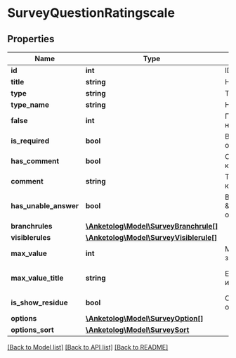 # SurveyQuestionRatingscale

## Properties
Name | Type | Description | Notes
------------ | ------------- | ------------- | -------------
**id** | **int** | ID вопроса | 
**title** | **string** | Название вопроса | 
**type** | **string** | Тип вопроса | 
**type_name** | **string** | Название типа | 
**false** | **int** | Порядковый номер | [optional] 
**is_required** | **bool** | Вопрос обязательный | 
**has_comment** | **bool** | Отображать комментарий | 
**comment** | **string** | Текст комментария | 
**has_unable_answer** | **bool** | Вариант \&quot;затрудняюсь ответить\&quot; | 
**branchrules** | [**\Anketolog\Model\SurveyBranchrule[]**](SurveyBranchrule.md) |  | 
**visiblerules** | [**\Anketolog\Model\SurveyVisiblerule[]**](SurveyVisiblerule.md) |  | 
**max_value** | **int** | Максимальное значение | 
**max_value_title** | **string** | Единицы измерения | [default to 'баллов']
**is_show_residue** | **bool** | Отображение остатка | 
**options** | [**\Anketolog\Model\SurveyOption[]**](SurveyOption.md) |  | 
**options_sort** | [**\Anketolog\Model\SurveySort**](SurveySort.md) |  | 

[[Back to Model list]](../README.md#documentation-for-models) [[Back to API list]](../README.md#documentation-for-api-endpoints) [[Back to README]](../README.md)


